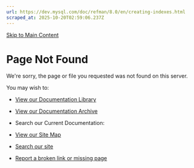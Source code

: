 ```yaml
---
url: https://dev.mysql.com/doc/refman/8.0/en/creating-indexes.html
scraped_at: 2025-10-20T02:59:06.237Z
---
```


[Skip to Main Content](https://dev.mysql.com/doc/refman/8.0/en/creating-indexes.html#main)

# Page Not Found

We're sorry, the page or file you requested was not found on this server.

You may wish to:


- [View our Documentation Library](https://dev.mysql.com/doc/)
- [View our Documentation Archive](https://dev.mysql.com/doc/index-archive.html)
- Search our Current Documentation:

- [View our Site Map](https://dev.mysql.com/sitemap.html)
- [Search our site](http://search.oracle.com/search/search?group=MySQL)
- [Report a broken link or missing page](https://www.mysql.com/about/contact/feedback.php)